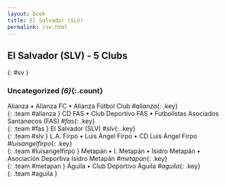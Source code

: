 ```yaml
---
layout: book
title: El Salvador (SLV)
permalink: /sv.html
---
```


## El Salvador (SLV) - 5 Clubs
{: #sv }









### Uncategorized _(6)_{:.count}

Alianza • Alianza FC • Alianza Fútbol Club   _#alianza_{: .key} <br>
{: .team #alianza }
CD FAS • Club Deportivo FAS • Futbolistas Asociados Santanecos  (FAS)  _#fas_{: .key} <br>
{: .team #fas }
El Salvador  (SLV)  _#slv_{: .key} <br>
{: .team #slv }
L.A. Firpo • Luis Ángel Firpo • CD Luis Ángel Firpo   _#luisangelfirpo_{: .key} <br>
{: .team #luisangelfirpo }
Metapán • I. Metapán • Isidro Metapán • Asociación Deportiva Isidro Metapán   _#metapan_{: .key} <br>
{: .team #metapan }
Águila • Club Deportivo Águila   _#aguila_{: .key} <br>
{: .team #aguila }


 
